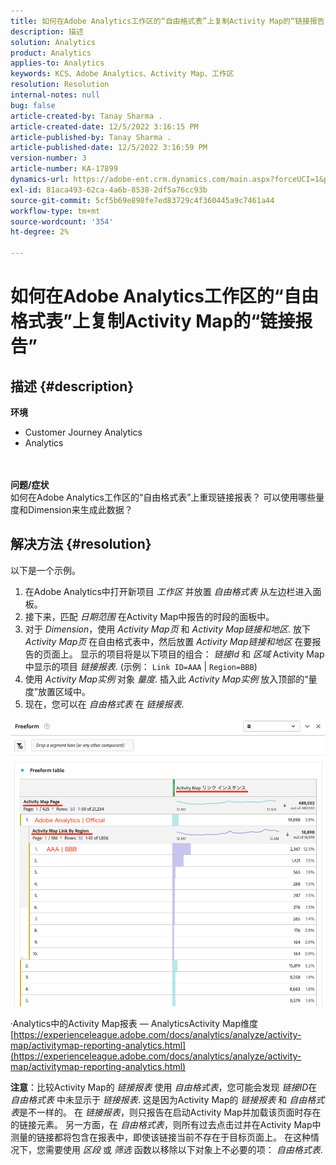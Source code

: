 ```yaml
---
title: 如何在Adobe Analytics工作区的“自由格式表”上复制Activity Map的“链接报告”
description: 描述
solution: Analytics
product: Analytics
applies-to: Analytics
keywords: KCS、Adobe Analytics、Activity Map、工作区
resolution: Resolution
internal-notes: null
bug: false
article-created-by: Tanay Sharma .
article-created-date: 12/5/2022 3:16:15 PM
article-published-by: Tanay Sharma .
article-published-date: 12/5/2022 3:16:59 PM
version-number: 3
article-number: KA-17899
dynamics-url: https://adobe-ent.crm.dynamics.com/main.aspx?forceUCI=1&pagetype=entityrecord&etn=knowledgearticle&id=194460be-af74-ed11-81aa-6045bd006239
exl-id: 81aca493-62ca-4a6b-8538-2df5a76cc93b
source-git-commit: 5cf5b69e898fe7ed83729c4f360445a9c7461a44
workflow-type: tm+mt
source-wordcount: '354'
ht-degree: 2%

---
```


# 如何在Adobe Analytics工作区的“自由格式表”上复制Activity Map的“链接报告”

## 描述 {#description}

<b>环境</b>
- Customer Journey Analytics
- Analytics

<br> <br><b>问题/症状</b><br>如何在Adobe Analytics工作区的“自由格式表”上重现链接报表？ 可以使用哪些量度和Dimension来生成此数据？<br>

## 解决方法 {#resolution}


以下是一个示例。

1. 在Adobe Analytics中打开新项目 *工作区* 并放置 *自由格式表* 从左边栏进入面板。
2. 接下来，匹配 *日期范围* 在Activity Map中报告的时段的面板中。
3. 对于 *Dimension*，使用 *Activity Map页* 和 *Activity Map链接和地区*. 放下 *Activity Map页* 在自由格式表中，然后放置 *Activity Map链接和地区* 在要报告的页面上。 显示的项目将是以下项目的组合： *链接Id* 和 *区域* Activity Map中显示的项目 *链接报表*. (示例： `Link ID=AAA` | `Region=BBB`)
4. 使用 *Activity Map实例* 对象 *量度*. 插入此 *Activity Map实例* 放入顶部的“量度”放置区域中。
5. 现在，您可以在 *自由格式表* 在 *链接报表*.


![](assets/ce099307-8f85-ec11-8d21-0022480855a4.png)

·Analytics中的Activity Map报表 — AnalyticsActivity Map维度
[https://experienceleague.adobe.com/docs/analytics/analyze/activity-map/activitymap-reporting-analytics.html](https://experienceleague.adobe.com/docs/analytics/analyze/activity-map/activitymap-reporting-analytics.html)

<b>注意</b>：比较Activity Map的 *链接报表* 使用 *自由格式表*，您可能会发现 *链接ID*&#x200B;在 *自由格式表* 中未显示于 *链接报表*. 这是因为Activity Map的 *链接报表* 和 *自由格式表*&#x200B;是不一样的。 在 *链接报表*，则只报告在启动Activity Map并加载该页面时存在的链接元素。 另一方面，在 *自由格式表*，则所有过去点击过并在Activity Map中测量的链接都将包含在报表中，即使该链接当前不存在于目标页面上。 在这种情况下，您需要使用 *区段* 或 *筛选* 函数以移除以下对象上不必要的项： *自由格式表*.
